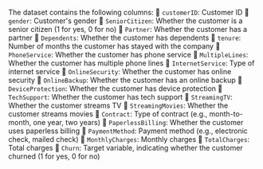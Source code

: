 The dataset contains the following columns:
 `customerID`: Customer ID
 `gender`: Customer's gender
 `SeniorCitizen`: Whether the customer is a senior citizen (1 for yes, 0 for no)
 `Partner`: Whether the customer has a partner
 `Dependents`: Whether the customer has dependents
 `tenure`: Number of months the customer has stayed with the company
 `PhoneService`: Whether the customer has phone service
 `MultipleLines`: Whether the customer has multiple phone lines
 `InternetService`: Type of internet service
 `OnlineSecurity`: Whether the customer has online security
 `OnlineBackup`: Whether the customer has an online backup
 `DeviceProtection`: Whether the customer has device protection
 `TechSupport`: Whether the customer has tech support
 `StreamingTV`: Whether the customer streams TV
 `StreamingMovies`: Whether the customer streams movies
 `Contract`: Type of contract (e.g., month-to-month, one year, two years)
 `PaperlessBilling`: Whether the customer uses paperless billing
 `PaymentMethod`: Payment method (e.g., electronic check, mailed check)
 `MonthlyCharges`: Monthly charges
 `TotalCharges`: Total charges
 `Churn`: Target variable, indicating whether the customer churned (1 for yes, 0 for no)